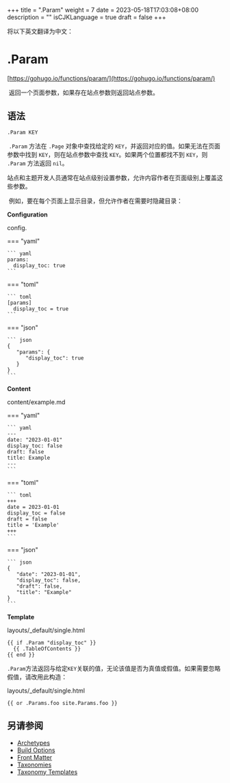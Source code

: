 +++
title = ".Param"
weight = 7
date = 2023-05-18T17:03:08+08:00
description = ""
isCJKLanguage = true
draft = false
+++

将以下英文翻译为中文：
# .Param

[https://gohugo.io/functions/param/](https://gohugo.io/functions/param/)

​	返回一个页面参数，如果存在站点参数则返回站点参数。

## 语法

```
.Param KEY
```

​	`.Param` 方法在 `.Page` 对象中查找给定的 `KEY`，并返回对应的值。如果无法在页面参数中找到 `KEY`，则在站点参数中查找 `KEY`。如果两个位置都找不到 `KEY`，则 `.Param` 方法返回 `nil`。

​	站点和主题开发人员通常在站点级别设置参数，允许内容作者在页面级别上覆盖这些参数。

​	例如，要在每个页面上显示目录，但允许作者在需要时隐藏目录：

**Configuration**

config.

=== "yaml"

    ``` yaml
    params:
      display_toc: true
    ```

=== "toml"

    ``` toml
    [params]
      display_toc = true
    ```

=== "json"

    ``` json
    {
       "params": {
          "display_toc": true
       }
    }
    ```



**Content**

content/example.md

=== "yaml"

    ``` yaml
    ---
    date: "2023-01-01"
    display_toc: false
    draft: false
    title: Example
    ---
    ```

=== "toml"

    ``` toml
    +++
    date = 2023-01-01
    display_toc = false
    draft = false
    title = 'Example'
    +++
    ```

=== "json"

    ``` json
    {
       "date": "2023-01-01",
       "display_toc": false,
       "draft": false,
       "title": "Example"
    }
    ```



**Template**

layouts/_default/single.html

```go-html-template
{{ if .Param "display_toc" }}
  {{ .TableOfContents }}
{{ end }}
```

​	`.Param`方法返回与给定`KEY`关联的值，无论该值是否为真值或假值。如果需要忽略假值，请改用此构造：

layouts/_default/single.html

```go-html-template
{{ or .Params.foo site.Params.foo }}
```

## 另请参阅

- [Archetypes](https://gohugo.io/content-management/archetypes/)
- [Build Options](https://gohugo.io/content-management/build-options/)
- [Front Matter](https://gohugo.io/content-management/front-matter/)
- [Taxonomies](https://gohugo.io/content-management/taxonomies/)
- [Taxonomy Templates](https://gohugo.io/templates/taxonomy-templates/)
